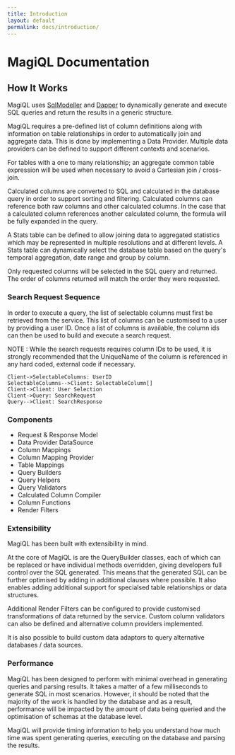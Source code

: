 ```yaml
---
title: Introduction
layout: default 
permalink: docs/introduction/
---
```


MagiQL Documentation
===========

How It Works
------ 
MagiQL uses  [SqlModeller](https://github.com/jmenziessmith/SqlModeller) and [Dapper](https://github.com/StackExchange/dapper-dot-net) to dynamically generate and execute SQL queries and return the results in a generic structure. 

MagiQL requires a pre-defined list of column definitions along with information on table relationships in order to automatically join and aggregate data. This is done by implementing a Data Provider. Multiple data providers can be defined to support different contexts and scenarios.

For tables with a one to many relationship; an aggregate common table expression will be used when necessary to avoid a Cartesian join / cross-join. 

Calculated columns are converted to SQL and calculated in the database query in order to support sorting and filtering. Calculated columns can reference both raw columns and other calculated columns. In the case that a calculated column references another calculated column, the formula will be fully expanded in the query. 

A Stats table can be defined to allow joining data to aggregated statistics which may be represented in multiple resolutions and at different levels. A Stats table can dynamically select the database table based on the query's temporal aggregation, date range and group by column.

Only requested columns will be selected in the SQL query and returned. The order of columns returned will match the order they were requested.

### Search Request Sequence
In order to execute a query, the list of selectable columns must first be retrieved from the service. This list of columns can be customised to a user by providing a user ID. Once a list of columns is available, the column ids can then be used to build and execute a search request.

NOTE : While the search requests requires column IDs to be used, it is strongly recommended that the UniqueName of the column is referenced in any hard coded, external code if necessary.


```sequence
Client->SelectableColumns: UserID
SelectableColumns-->Client: SelectableColumn[]
Client->Client: User Selection
Client->Query: SearchRequest
Query-->Client: SearchResponse
```
 


### Components
* Request & Response Model
* Data Provider DataSource 
* Column Mappings
* Column Mapping Provider
* Table Mappings
* Query Builders
* Query Helpers
* Query Validators
* Calculated Column Compiler
* Column Functions
* Render Filters 

### Extensibility
MagiQL has been built with extensibility in mind. 

At the core of MagiQL is are the QueryBuilder classes, each of which can be replaced or have individual methods overridden, giving developers full control over the SQL generated. This means that the generated SQL can be further optimised by adding in additional clauses where possible. It also enables adding additional support for specialsed table relationships or data structures.

Additional Render Filters can be configured to provide customised transformations of data returned by the service. Custom column validators can also be defined and alternative column providers implemented.

It is also possible to build custom data adaptors to query alternative databases / data sources.

### Performance
MagiQL has been designed to perform with minimal overhead in generating queries and parsing results. It takes a matter of a few milliseconds to generate SQL in most scenarios. However, it should be noted that the majority of the work is handled by the database and as a result, performance will be impacted by the amount of data being queried and the optimisation of schemas at the database level. 

MagiQL will provide timing information to help you understand how much time was spent generating queries, executing on the database and parsing the results.



